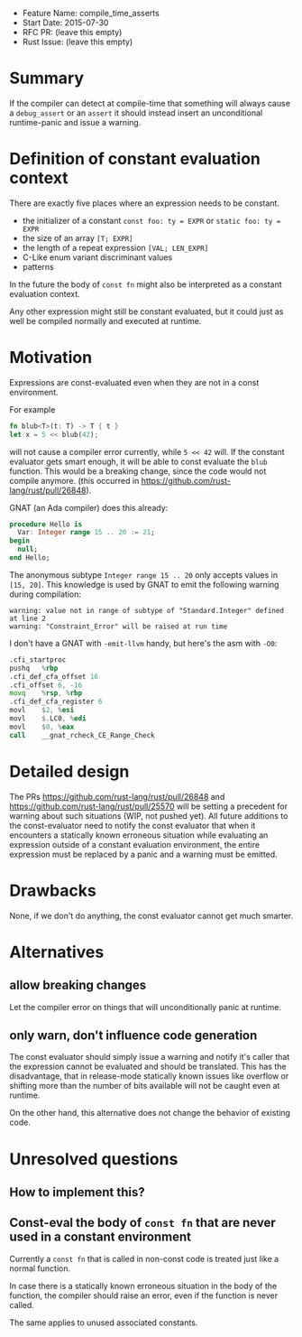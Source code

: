 - Feature Name: compile_time_asserts
- Start Date: 2015-07-30
- RFC PR: (leave this empty)
- Rust Issue: (leave this empty)

# Summary

If the compiler can detect at compile-time that something will always
cause a `debug_assert` or an `assert` it should instead
insert an unconditional runtime-panic and issue a warning.

# Definition of constant evaluation context

There are exactly five places where an expression needs to be constant.

- the initializer of a constant `const foo: ty = EXPR` or `static foo: ty = EXPR`
- the size of an array `[T; EXPR]`
- the length of a repeat expression `[VAL; LEN_EXPR]`
- C-Like enum variant discriminant values
- patterns

In the future the body of `const fn` might also be interpreted as a constant
evaluation context.

Any other expression might still be constant evaluated, but it could just
as well be compiled normally and executed at runtime.

# Motivation

Expressions are const-evaluated even when they are not in a const environment.

For example

```rust
fn blub<T>(t: T) -> T { t }
let x = 5 << blub(42);
```

will not cause a compiler error currently, while `5 << 42` will.
If the constant evaluator gets smart enough, it will be able to const evaluate
the `blub` function. This would be a breaking change, since the code would not
compile anymore. (this occurred in https://github.com/rust-lang/rust/pull/26848).

GNAT (an Ada compiler) does this already:

```ada
procedure Hello is
  Var: Integer range 15 .. 20 := 21;
begin
  null;
end Hello;
```

The anonymous subtype `Integer range 15 .. 20` only accepts values in `[15, 20]`.
This knowledge is used by GNAT to emit the following warning during compilation:

```
warning: value not in range of subtype of "Standard.Integer" defined at line 2
warning: "Constraint_Error" will be raised at run time
```

I don't have a GNAT with `-emit-llvm` handy, but here's the asm with `-O0`:

```asm
.cfi_startproc
pushq   %rbp
.cfi_def_cfa_offset 16
.cfi_offset 6, -16
movq    %rsp, %rbp
.cfi_def_cfa_register 6
movl    $2, %esi
movl    $.LC0, %edi
movl    $0, %eax
call    __gnat_rcheck_CE_Range_Check
```


# Detailed design

The PRs https://github.com/rust-lang/rust/pull/26848 and https://github.com/rust-lang/rust/pull/25570 will be setting a precedent
for warning about such situations (WIP, not pushed yet).
All future additions to the const-evaluator need to notify the const evaluator
that when it encounters a statically known erroneous situation while evaluating
an expression outside of a constant evaluation environment, the
entire expression must be replaced by a panic and a warning must be emitted.

# Drawbacks

None, if we don't do anything, the const evaluator cannot get much smarter.

# Alternatives

## allow breaking changes

Let the compiler error on things that will unconditionally panic at runtime.

## only warn, don't influence code generation

The const evaluator should simply issue a warning and notify it's caller that the expression cannot be evaluated and should be translated.
This has the disadvantage, that in release-mode statically known issues like
overflow or shifting more than the number of bits available will not be
caught even at runtime.

On the other hand, this alternative does not change the behavior of existing code.

# Unresolved questions

## How to implement this?

## Const-eval the body of `const fn` that are never used in a constant environment

Currently a `const fn` that is called in non-const code is treated just like a normal function.

In case there is a statically known erroneous situation in the body of the function,
the compiler should raise an error, even if the function is never called.

The same applies to unused associated constants.
